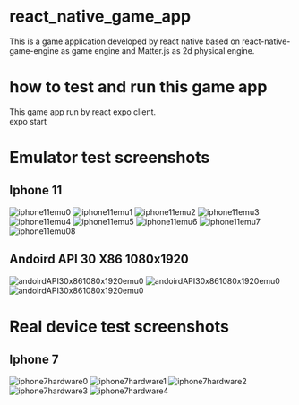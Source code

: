 # react_native_game_app
This is a game application developed by react native based on react-native-game-engine as game engine and Matter.js as 2d physical engine.

# how to test and run this game app
This game app run by react expo client. <br>
expo start

# Emulator test screenshots
## Iphone 11
![iphone11emu0](https://github.com/xinwenli/react_native_game_app/blob/master/screenshots/iphone11emu0.png)
![iphone11emu1](https://github.com/xinwenli/react_native_game_app/blob/master/screenshots/iphone11emu1.png)
![iphone11emu2](https://github.com/xinwenli/react_native_game_app/blob/master/screenshots/iphone11emu2.png)
![iphone11emu3](https://github.com/xinwenli/react_native_game_app/blob/master/screenshots/iphone11emu3.png)
![iphone11emu4](https://github.com/xinwenli/react_native_game_app/blob/master/screenshots/iphone11emu4.png)
![iphone11emu5](https://github.com/xinwenli/react_native_game_app/blob/master/screenshots/iphone11emu5.png)
![iphone11emu6](https://github.com/xinwenli/react_native_game_app/blob/master/screenshots/iphone11emu6.png)
![iphone11emu7](https://github.com/xinwenli/react_native_game_app/blob/master/screenshots/iphone11emu7.png)
![iphone11emu08](https://github.com/xinwenli/react_native_game_app/blob/master/screenshots/iphone11emu08.png)

## Andoird API 30 X86 1080x1920
![andoirdAPI30x861080x1920emu0](https://github.com/xinwenli/react_native_game_app/blob/master/screenshots/andoirdAPI30x861080x1920emu0.png)
![andoirdAPI30x861080x1920emu0](https://github.com/xinwenli/react_native_game_app/blob/master/screenshots/andoirdAPI30x861080x1920emu1.png)
![andoirdAPI30x861080x1920emu0](https://github.com/xinwenli/react_native_game_app/blob/master/screenshots/andoirdAPI30x861080x1920emu2.png)

# Real device test screenshots
## Iphone 7
![iphone7hardware0](https://github.com/xinwenli/react_native_game_app/blob/master/screenshots/iphone7hardware0.png)
![iphone7hardware1](https://github.com/xinwenli/react_native_game_app/blob/master/screenshots/iphone7hardware1.png)
![iphone7hardware2](https://github.com/xinwenli/react_native_game_app/blob/master/screenshots/iphone7hardware2.png)
![iphone7hardware3](https://github.com/xinwenli/react_native_game_app/blob/master/screenshots/iphone7hardware3.png)
![iphone7hardware4](https://github.com/xinwenli/react_native_game_app/blob/master/screenshots/iphone7hardware4.png)
